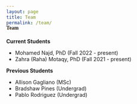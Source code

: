 ```yaml
---
layout: page
title: Team
permalink: /team/
---
```



<h4 style="font-family: 'Comic Sans MS'; margin-top: -30px;">Team</h4>

**Current Students**
* Mohamed Najd, PhD (Fall 2022 - present)
* Zahra (Raha) Motaqy, PhD (Fall 2021 - present)


**Previous Students**
* Allison Gagliano (MSc)
* Bradshaw Pines (Undergrad)
* Pablo Rodriguez (Undergrad)
